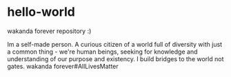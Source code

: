 # hello-world
wakanda forever repository :)

Im a self-made person. A curious citizen of a world full of diversity with just a common thing - we're human beings, seeking for knowledge and understanding of our purpose and existency. I build bridges to the world not gates.
wakanda forever#AllLivesMatter
